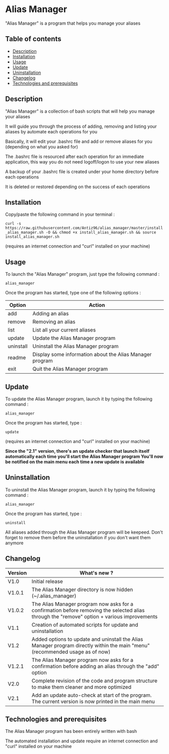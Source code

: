# Alias Manager

"Alias Manager" is a program that helps you manage your aliases


## Table of contents
* [Description](#description)
* [Installation](#installation)
* [Usage](#usage)
* [Update](#update)
* [Uninstallation](#uninstallation)
* [Changelog](#changelog)
* [Technologies and prerequisites](#technologies-and-prerequisites)


## Description

"Alias Manager" is a collection of bash scripts that will help you manage your aliases

It will guide you through the process of adding, removing and listing your aliases by automate each operations for you

Basically, it will edit your .bashrc file and add or remove aliases for you (depending on what you asked for)

The .bashrc file is resourced after each operation for an immediate application, this way you do not need logoff/logon to use your new aliases

A backup of your .bashrc file is created under your home directory before each operations

It is deleted or restored depending on the success of each operations


## Installation

Copy/paste the following command in your terminal :

`curl -s https://raw.githubusercontent.com/Antiz96/alias_manager/master/install_alias_manager.sh -O && chmod +x install_alias_manager.sh && source install_alias_manager.sh`

(requires an internet connection and "curl" installed on your machine)


## Usage

To launch the "Alias Manager" program, just type the following command : 

`alias_manager`

Once the program has started, type one of the following options :

Option    |  Action
-------   |  ------
add       |  Adding an alias
remove    |  Removing an alias
list      |  List all your current aliases
update    |  Update the Alias Manager program
uninstall |  Uninstall the Alias Manager program
readme    |  Display some information about the Alias Manager program
exit      |  Quit the Alias Manager program


## Update

To update the Alias Manager program, launch it by typing the following command :

`alias_manager`

Once the program has started, type :

`update`

(requires an internet connection and "curl" installed on your machine)

**Since the "2.1" version, there's an update checker that launch itself automatically each time you'll start the Alias Manager program
You'll now be notified on the main menu each time a new update is available**


## Uninstallation

To uninstall the Alias Manager program, launch it by typing the following command :

`alias_manager`

Once the program has started, type :

`uninstall`

All aliases added through the Alias Manager program will be keepeed. Don't forget to remove them before the uninstallation if you don't want them anymore


## Changelog

Version  | What's new ?
-------- | ------------
V1.0     | Initial release
V1.0.1   | The Alias Manager directory is now hidden (~/.alias_manager)
V1.0.2   | The Alias Manager program now asks for a confirmation before removing the selected alias through the "remove" option + various improvements
V1.1     | Creation of automated scripts for update and uninstallation
V1.2     | Added options to update and uninstall the Alias Manager program directly within the main "menu" (recommended usage as of now)
V1.2.1   | The Alias Manager program now asks for a confirmation before adding an alias through the "add" option
V2.0	 | Complete revision of the code and program structure to make them cleaner and more optimized
V2.1	 | Add an update auto-check at start of the program. The current version is now printed in the main menu


## Technologies and prerequisites

The Alias Manager program has been entirely written with bash

The automated installation and update require an internet connection and "curl" installed on your machine
